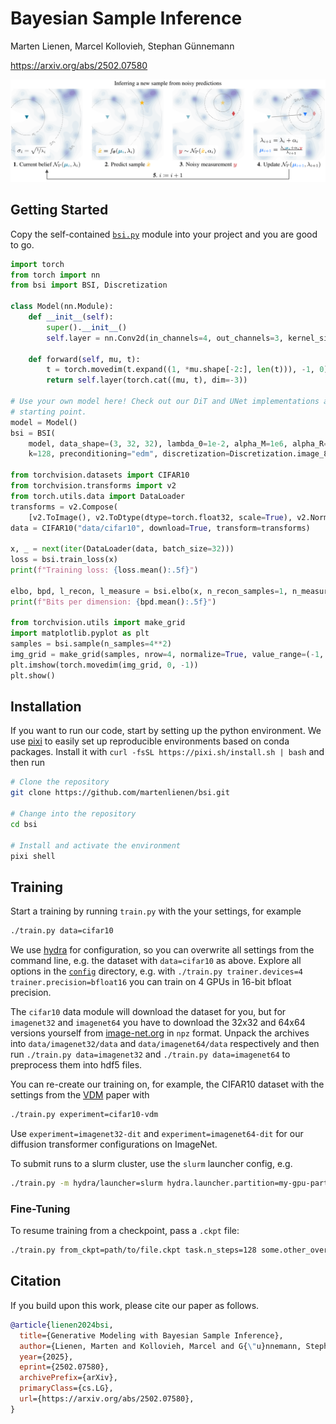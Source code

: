 # Bayesian Sample Inference

Marten Lienen, Marcel Kollovieh, Stephan Günnemann

https://arxiv.org/abs/2502.07580

<p align="center"><img src="figures/method.webp"></p>

## Getting Started

Copy the self-contained [`bsi.py`](bsi/bsi.py) module into your project and you are good to go.
```python
import torch
from torch import nn
from bsi import BSI, Discretization

class Model(nn.Module):
    def __init__(self):
        super().__init__()
        self.layer = nn.Conv2d(in_channels=4, out_channels=3, kernel_size=3, padding=1)
        
    def forward(self, mu, t):
        t = torch.movedim(t.expand((1, *mu.shape[-2:], len(t))), -1, 0)
        return self.layer(torch.cat((mu, t), dim=-3))

# Use your own model here! Check out our DiT and UNet implementations as a
# starting point.
model = Model()
bsi = BSI(
    model, data_shape=(3, 32, 32), lambda_0=1e-2, alpha_M=1e6, alpha_R=2e6,
    k=128, preconditioning="edm", discretization=Discretization.image_8bit())

from torchvision.datasets import CIFAR10
from torchvision.transforms import v2
from torch.utils.data import DataLoader
transforms = v2.Compose(
    [v2.ToImage(), v2.ToDtype(dtype=torch.float32, scale=True), v2.Normalize(mean=[0.5], std=[0.5])])
data = CIFAR10("data/cifar10", download=True, transform=transforms)

x, _ = next(iter(DataLoader(data, batch_size=32)))
loss = bsi.train_loss(x)
print(f"Training loss: {loss.mean():.5f}")

elbo, bpd, l_recon, l_measure = bsi.elbo(x, n_recon_samples=1, n_measure_samples=10)
print(f"Bits per dimension: {bpd.mean():.5f}")

from torchvision.utils import make_grid
import matplotlib.pyplot as plt
samples = bsi.sample(n_samples=4**2)
img_grid = make_grid(samples, nrow=4, normalize=True, value_range=(-1, 1))
plt.imshow(torch.movedim(img_grid, 0, -1))
plt.show()
```

## Installation

If you want to run our code, start by setting up the python environment.
We use [pixi](https://pixi.sh/) to easily set up reproducible environments based on conda packages.
Install it with `curl -fsSL https://pixi.sh/install.sh | bash` and then run

```sh
# Clone the repository
git clone https://github.com/martenlienen/bsi.git

# Change into the repository
cd bsi

# Install and activate the environment
pixi shell
```

## Training

Start a training by running `train.py` with the your settings, for example
```sh
./train.py data=cifar10
```

We use [hydra](https://hydra.cc/) for configuration, so you can overwrite all settings from the command line, e.g. the dataset with `data=cifar10` as above.
Explore all options in the [`config`](./config) directory, e.g. with `./train.py trainer.devices=4 trainer.precision=bfloat16` you can train on 4 GPUs in 16-bit bfloat precision.

The `cifar10` data module will download the dataset for you, but for `imagenet32` and `imagenet64` you have to download the 32x32 and 64x64 versions yourself from [image-net.org](https://image-net.org/download-images.php) in `npz` format.
Unpack the archives into `data/imagenet32/data` and `data/imagenet64/data` respectively and then run `./train.py data=imagenet32` and `./train.py data=imagenet64` to preprocess them into hdf5 files.

You can re-create our training on, for example, the CIFAR10 dataset with the settings from the [VDM](https://arxiv.org/abs/2107.00630) paper with
```sh
./train.py experiment=cifar10-vdm
```
Use `experiment=imagenet32-dit` and `experiment=imagenet64-dit` for our diffusion transformer configurations on ImageNet.

To submit runs to a slurm cluster, use the `slurm` launcher config, e.g.
```sh
./train.py -m hydra/launcher=slurm hydra.launcher.partition=my-gpu-partition data=imagenet32
```

### Fine-Tuning

To resume training from a checkpoint, pass a `.ckpt` file:

```sh
./train.py from_ckpt=path/to/file.ckpt task.n_steps=128 some.other_overrides=true
```

## Citation

If you build upon this work, please cite our paper as follows.

```bibtex
@article{lienen2024bsi,
  title={Generative Modeling with Bayesian Sample Inference},
  author={Lienen, Marten and Kollovieh, Marcel and G{\"u}nnemann, Stephan},
  year={2025},
  eprint={2502.07580},
  archivePrefix={arXiv},
  primaryClass={cs.LG},
  url={https://arxiv.org/abs/2502.07580},
}
```
